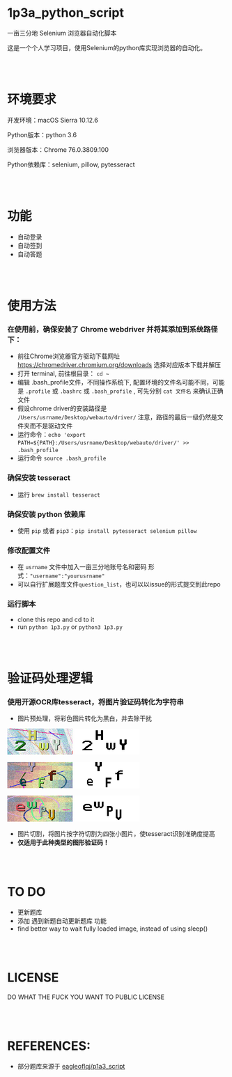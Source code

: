 # 1p3a_python_script
一亩三分地 Selenium 浏览器自动化脚本

这是一个个人学习项目，使用Selenium的python库实现浏览器的自动化。

<br/><br/>

# 环境要求

开发环境：macOS Sierra 10.12.6

Python版本：python 3.6

浏览器版本：Chrome 76.0.3809.100

Python依赖库：selenium, pillow, pytesseract

<br/><br/>

# 功能
* 自动登录
* 自动签到
* 自动答题

<br/><br/>

# 使用方法

### 在使用前，确保安装了 Chrome webdriver 并将其添加到系统路径下：

* 前往Chrome浏览器官方驱动下载网址 https://chromedriver.chromium.org/downloads 选择对应版本下载并解压
* 打开 terminal, 前往根目录： `cd ~`
* 编辑 .bash_profile文件，不同操作系统下, 配置环境的文件名可能不同，可能是 `.profile` 或 `.bashrc` 或 `.bash_profile` , 可先分别 `cat 文件名` 来确认正确文件
* 假设chrome driver的安装路径是 `/Users/usrname/Desktop/webauto/driver/` 注意，路径的最后一级仍然是文件夹而不是驱动文件 
* 运行命令：`echo 'export PATH=${PATH}:/Users/usrname/Desktop/webauto/driver/' >> .bash_profile`
* 运行命令 `source .bash_profile`

### 确保安装 tesseract
* 运行 `brew install tesseract`

### 确保安装 python 依赖库
* 使用 `pip` 或者 `pip3`：`pip install pytesseract selenium pillow`

### 修改配置文件
* 在 `usrname` 文件中加入一亩三分地账号名和密码 形式：`"username":"yourusrname"`
* 可以自行扩展题库文件`question_list`，也可以以issue的形式提交到此repo

### 运行脚本
* clone this repo and cd to it
* run `python 1p3.py` or `python3 1p3.py`

<br/><br/>

# 验证码处理逻辑
### 使用开源OCR库tesseract，将图片验证码转化为字符串
* 图片预处理，将彩色图片转化为黑白，并去除干扰

![Image text](https://github.com/VividLau/1p3a_python_script/blob/master/image/img1.png)
![Image text](https://github.com/VividLau/1p3a_python_script/blob/master/image/phase2_img1.png)

![Image text](https://github.com/VividLau/1p3a_python_script/blob/master/image/img2.png)
![Image text](https://github.com/VividLau/1p3a_python_script/blob/master/image/phase2_img2.png)

![Image text](https://github.com/VividLau/1p3a_python_script/blob/master/image/img3.png)
![Image text](https://github.com/VividLau/1p3a_python_script/blob/master/image/phase2_img3.png)

* 图片切割，将图片按字符切割为四张小图片，使tesseract识别准确度提高
* **仅适用于此种类型的图形验证码！**

<br/><br/>

# TO DO
* 更新题库
* 添加 遇到新题自动更新题库 功能 
* find better way to wait fully loaded image, instead of using sleep() 

<br/><br/>

# LICENSE
DO WHAT THE FUCK YOU WANT TO PUBLIC LICENSE

<br/><br/>

# REFERENCES:
* 部分题库来源于 [eagleoflqj/p1a3_script](https://github.com/eagleoflqj/p1a3_script/blob/master/QA.js)





